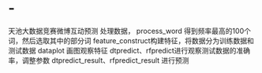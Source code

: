 # -
天池大数据竞赛微博互动预测
处理数据，
process_word 得到频率最高的100个词，然后选取其中的部分词
feature_construct构建特征，将数据分为训练数据和测试数据
dataplot 画图观察特征
dtpredict、rfpredict进行观察测试数据的准确率，调整参数
dtpredict_result、rfpredict_result 进行预测
